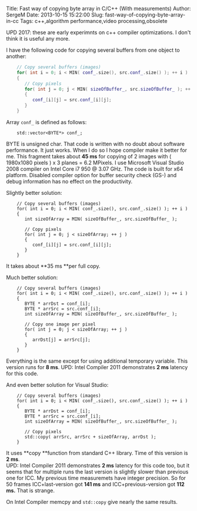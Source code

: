 Title: Fast way of copying byte array in C/C++ (With measurements)
Author: SergeM
Date: 2013-10-15 15:22:00
Slug: fast-way-of-copying-byte-array-in-cc
Tags: c++,algorithm performance,video processing,obsolete


UPD 2017: these are early experimnts on c++ compiler optimizations. I don't think it is useful any more.

I have the following code for copying several buffers from one object to another:

```c++
    // Copy several buffers (images)
    for( int i = 0; i < MIN( conf_.size(), src.conf_.size() ); ++ i )
    {
       // Copy pixels
       for( int j = 0; j < MIN( sizeOfBuffer_, src.sizeOfBuffer_ ); ++ j )
       {
          conf_[i][j] = src.conf_[i][j];
       }
    }
``` 


Array `conf_` is defined as follows: 

```
    std::vector<BYTE*> conf_;
```

BYTE is unsigned char. That code is written with no doubt about software performance. It just works. When I do so I hope compiler make it better for me.
This fragment takes about **45 ms** for copying of 2 images with ( 1980x1080 pixels ) x 3 planes = 6.2 MPixels.
I use Microsoft Visual Studio 2008 compiler on Intel Core i7 950 @ 3.07 GHz. The code is built for x64 platform. Disabled compiler option for buffer security check (GS-) and debug information has no effect on the productivity.

Slightly better solution:

```
    // Copy several buffers (images)
    for( int i = 0; i < MIN( conf_.size(), src.conf_.size() ); ++ i )
    {
       int sizeOfArray = MIN( sizeOfBuffer_, src.sizeOfBuffer_ );
    
       // Copy pixels
       for( int j = 0; j < sizeOfArray; ++ j )
       {
          conf_[i][j] = src.conf_[i][j];
       }
    }
```

It takes about **35 ms **per full copy. 

Much better solution:


```
    // Copy several buffers (images)
    for( int i = 0; i < MIN( conf_.size(), src.conf_.size() ); ++ i )
    {
       BYTE * arrDst = conf_[i];
       BYTE * arrSrc = src.conf_[i];
       int sizeOfArray = MIN( sizeOfBuffer_, src.sizeOfBuffer_ );
    
       // Copy one image per pixel
       for( int j = 0; j < sizeOfArray; ++ j )
       {
          arrDst[j] = arrSrc[j];
       }
    }
``` 

Everything is the same except for using additional temporary variable. This version runs for **8 ms**. 
UPD: Intel Compiler 2011 demonstrates **2 ms** latency for this code.

And even better solution for Visual Studio:

```
    // Copy several buffers (images)
    for( int i = 0; i < MIN( conf_.size(), src.conf_.size() ); ++ i )
    {
       BYTE * arrDst = conf_[i];
       BYTE * arrSrc = src.conf_[i];
       int sizeOfArray = MIN( sizeOfBuffer_, src.sizeOfBuffer_ );
    
       // Copy pixels
       std::copy( arrSrc, arrSrc + sizeOfArray, arrDst );
    }
```

It uses **copy **function from standard C++ library. Time of this version is **2 ms**.   
UPD: Intel Compiler 2011 demonstrates **2 ms** latency for this code too, but it seems that for multiple runs the last version is slightly slower than previous one for ICC. My previous time measuremets have integer precision. So for 50 frames ICC+last-version got **141 ms** and ICC+previous-version got **112 ms.** That is strange.

On Intel Compiler memcpy and `std::copy` give nearly the same results.

